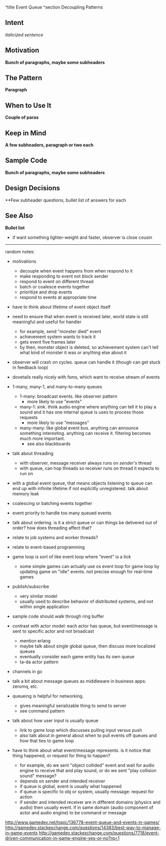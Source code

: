 ^title Event Queue
^section Decoupling Patterns


## Intent

*italicized sentence*

## Motivation

**Bunch of paragraphs, maybe some subheaders**

## The Pattern

**Paragraph**

## When to Use It

**Couple of paras**

## Keep in Mind

**A few subheaders, paragraph or two each**

## Sample Code

**Bunch of paragraphs, maybe some subheaders**

## Design Decisions

**Few subheader questions, bullet list of answers for each

## See Also

**Bullet list**

- if want something lighter-weight and faster, observer is close cousin

---

random notes:

- motivations
  - decouple when event happens from when respond to it
  - make responding to event not block sender
  - respond to event on different thread
  - batch or coalesce events together
  - prioritize and drop events
  - respond to events at appropriate time

- have to think about lifetime of event object itself

- need to ensure that when event is received later, world state is still
  meaningful and useful for handler
  - for example, send "monster died" event
  - achievement system wants to track it
  - gets event five frames later
  - by then, monster object is deleted, so achievement system can't tell what
    kind of monster it was or anything else about it

- observer will crash on cycles. queue can handle it (though can get stuck in
  feedback loop)

- dovetails really nicely with fsms, which want to receive stream of events

- 1-many, many-1, and many-to-many queues
  - 1-many: broadcast events. like observer pattern
    - more likely to use "events"
  - many-1: sink. think audio engine where anything can tell it to play a sound
    and it has one internal queue is uses to process those requests
    - more likely to use "messages"
  - many-many: like global event bus. anything can announce something
    interesting. anything can receive it. filtering becomes much more important.
    - see also blackboards

- talk about threading
  - with observer, message receiver always runs on *sender's* thread
  - with queue, can hop threads so receiver runs on thread it expects to run on
- with a global event queue, that means objects listening to queue can end up
  with infinite lifetime if not explicitly unregistered. talk about memory
  leak
- coalescing or batching events together
- event priority to handle too many queued events
- talk about ordering. is it a strict queue or can things be delivered out of
  order? how does threading affect that?
- relate to job systems and worker threads?
- relate to event-based programming
- game loop is sort of like event loop where "event" is a tick
  - some simple games can actually use os event loop for game loop by updating
    game on "idle" events. not precise enough for real-time games
- publish/subscribe
  - very similar model
  - usually used to describe behavior of distributed systems, and not within
    single application
- sample code should walk through ring buffer
- contrast with actor model: each actor has queue, but event/message is sent
  to specific actor and not broadcast
  - mention erlang
  - maybe talk about single global queue, then discuss more localized queues
  - eventually consider each game entity has its own queue
  - ta-da actor pattern

- channels in go
- talk a bit about message queues as middleware in business apps: zeromq, etc.
- queueing is helpful for networking.
  - gives meaningful serializable thing to send to server
  - see command pattern

- talk about how user input is usually queue
  - link to game loop which discusses pulling input versus push
  - also talk about in general about when to pull events off queues and how that
    ties to game loop

- have to think about what event/message represents. is it notice that thing
  happened, or request for thing to happen?
  - for example, do we sent "object collided" event and wait for audio engine
    to receive that and play sound, or do we sent "play collision sound"
    message?
  - depends on sender and intended receiver
  - if queue is global, event is usually what happened
  - if queue is specific to obj or system, usually message: request for action
  - if sender and intended receiver are in different domains (physics and audio)
    then usually event. if in same domain (audio component of actor and audio
    engine) to be command or message

http://www.gamedev.net/topic/136778-event-queue-and-events-in-games/
http://gamedev.stackexchange.com/questions/14383/best-way-to-manage-in-game-events
http://gamedev.stackexchange.com/questions/7718/event-driven-communication-in-game-engine-yes-or-no?rq=1
